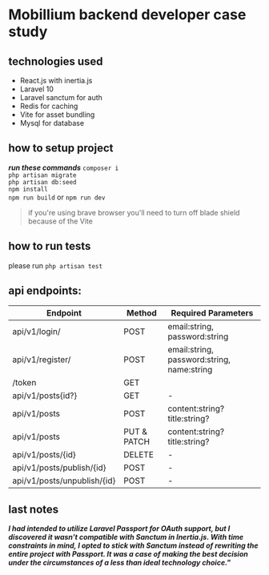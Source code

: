 # Mobillium backend developer case study


## technologies used
- React.js with inertia.js
- Laravel 10
- Laravel sanctum for auth
- Redis for caching
- Vite for asset bundling
- Mysql for database


## how to setup project

***run these commands***
`composer i`\
`php artisan migrate`\
`php artisan db:seed`\
`npm install`\
`npm run build` or `npm run dev`
> if you're using brave browser you'll need to turn off blade shield because of the Vite

## how to run tests
please run `php artisan test`

## api endpoints: 

| Endpoint         | Method  | Required Parameters            |
|------------------|---------|--------------------------------|
| api/v1/login/    | POST    | email:string, password:string          |
| api/v1/register/ | POST    | email:string, password:string, name:string          |
| /token | GET 
| api/v1/posts{id?}     | GET     | -                              |
| api/v1/posts     | POST    | content:string? title:string?                              |
| api/v1/posts     | PUT & PATCH     | content:string? title:string?                              |
| api/v1/posts/{id}     | DELETE  | -                              |               |
| api/v1/posts/publish/{id}     | POST  | -                              |               |
| api/v1/posts/unpublish/{id}     | POST  | -                              |               |

## last notes
***I had intended to utilize Laravel Passport for OAuth support, but I discovered it wasn't compatible with Sanctum in Inertia.js. With time constraints in mind, I opted to stick with Sanctum instead of rewriting the entire project with Passport. It was a case of making the best decision under the circumstances of a less than ideal technology choice."***
